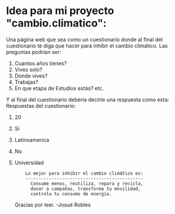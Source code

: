 # Idea para mi proyecto "cambio.climatico":
Una página web que sea como un cuestionario donde al final del cuestionario te diga que hacer para inhibir el cambio climático.
Las preguntas podrían ser:
 
  1. Cuantos años tienes?
  2. Vives solo?
  3. Donde vives?
  4. Trabajas?
  5. En que etapa de Estudios estás?
  etc.

  Y al final del cuestionario debería decirte una respuesta
  como esta:
  Respuestas del cuestionario:
  1. 20
  2. Sí
  3. Latinoamerica
  4. No
  5. Universidad

             Lo mejor para inhibir el cambio climático es:
             ---------------------------------------------
               Consume menos, reutiliza, repara y recicla,
               donar a campañas, transforma tu movilidad,
               controla tu consumo de energía.

     Gracias por leer.
-Josué Robles

  
